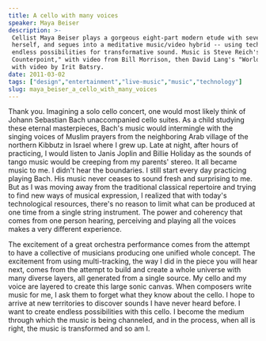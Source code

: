 ```yaml
---
title: A cello with many voices
speaker: Maya Beiser
description: >-
 Cellist Maya Beiser plays a gorgeous eight-part modern etude with seven copies of
 herself, and segues into a meditative music/video hybrid -- using tech to create
 endless possibilities for transformative sound. Music is Steve Reich's "Cello
 Counterpoint," with video from Bill Morrison, then David Lang's "World to Come,"
 with video by Irit Batsry.
date: 2011-03-02
tags: ["design","entertainment","live-music","music","technology"]
slug: maya_beiser_a_cello_with_many_voices
---
```


Thank you. Imagining a solo cello concert, one would most likely think of Johann Sebastian
Bach unaccompanied cello suites. As a child studying these eternal masterpieces, Bach's
music would intermingle with the singing voices of Muslim prayers from the neighboring
Arab village of the northern Kibbutz in Israel where I grew up. Late at night, after hours
of practicing, I would listen to Janis Joplin and Billie Holiday as the sounds of tango
music would be creeping from my parents' stereo. It all became music to me. I didn't hear
the boundaries. I still start every day practicing playing Bach. His music never ceases to
sound fresh and surprising to me. But as I was moving away from the traditional classical
repertoire and trying to find new ways of musical expression, I realized that with today's
technological resources, there's no reason to limit what can be produced at one time from
a single string instrument. The power and coherency that comes from one person hearing,
perceiving and playing all the voices makes a very different experience.

The excitement of a great orchestra performance comes from the attempt to have a
collective of musicians producing one unified whole concept. The excitement from using
multi-tracking, the way I did in the piece you will hear next, comes from the attempt to
build and create a whole universe with many diverse layers, all generated from a single
source. My cello and my voice are layered to create this large sonic canvas. When composers
write music for me, I ask them to forget what they know about the cello. I hope to arrive
at new territories to discover sounds I have never heard before. I want to create endless
possibilities with this cello. I become the medium through which the music is being
channeled, and in the process, when all is right, the music is transformed and so am
I.

<!--
ad_duration=3.33
comment_count=100
event="TED2011"
external_start_time=0
intro_duration=11.82
is_subtitle_required="False"
is_talk_featured="True"
language="en"
language_swap="False"
native_language="en"
number_of_related_talks=6
number_of_speakers=1
number_of_subtitled_videos=33
number_of_tags=5
number_of_talk_download_languages=35
number_of_talk_more_resources=0
number_of_talk_recommendations=0
number_of_talks_take_actions=0
post_ad_duration=0.83
published_timestamp="2011-06-17 16:23:00"
recording_date="2011-03-02"
speaker_description="Cellist"
speaker_is_published=1
speaker_name="Maya Beiser"
talk_name="A cello with many voices"
talks_tags=["design","entertainment","live-music","music","technology"]
url_audio="https://download.ted.com/talks/MayaBeiser_2011.mp3?apikey=acme-roadrunner"
url_photo_speaker="https://pe.tedcdn.com/images/ted/08f9b7285c374141dfa9af522a632cdbb3c9ba30_254x191.jpg"
url_photo_talk="https://pe.tedcdn.com/images/ted/492450c12b88343342093a9b7c6bbbdef0d8742b_800x600.jpg"
url_webpage="https://www.ted.com/talks/maya_beiser_a_cello_with_many_voices"
video_type_name="TED Stage Talk"
-->